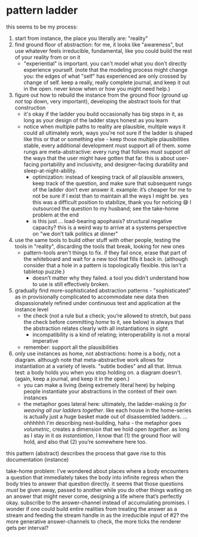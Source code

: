 # pattern ladder

this seems to be my process:

1. start from instance, the place you literally are: "reality"
2. find ground floor of abstraction: for me, it looks like "awareness", but use whatever feels irreducible, fundamental, like you could build the rest of your reality from or on it
   * "experiential" is important. you can't model what you don't directly experience yourself. (note that the modeling process might change you: the edges of what "self" has experienced are only crossed by change of self. keep a really, really complete journal, and keep it out in the open. never know when or how you might need help.)
3. figure out how to rebuild the instance from the ground floor (ground up _not_ top down, very important), developing the abstract tools for that construction
   * it's okay if the ladder you build occasionally has big steps in it, as long as your design of the ladder stays honest as you learn
   * notice when multiple paths to reality are plausible, multiple ways it could all ultimately work, ways you're not sure if the ladder is shaped like this or that or something else - keep those multiple plausibilities stable, every additional development must support all of them. some rungs are meta-abstractive: every rung that follows must support _all_ the ways that the user might have gotten that far. this is about user-facing portability and inclusivity, and designer-facing durability and sleep-at-night-ability.
     * optimization: instead of keeping track of all plausible answers, keep track of the question, and make sure that subsequent rungs of the ladder don’t ever answer it. example: it’s cheaper for me to not be sure if I exist than to maintain all the ways I might be. yes this was a difficult position to stabilize, thank you for noticing 😅 I outsourced the question to my husband; see the take-home problem at the end
     * is this just … load-bearing apophasis? structural negative capacity? this is a weird way to arrive at a systems perspective on "we don’t talk politics at dinner"
4. use the same tools to build other stuff with other people, testing the tools in "reality", discarding the tools that break, looking for new ones
   * pattern-tools aren't things to fix. if they fail once, erase that part of the whiteboard and wait for a new tool that fills it back in. (although consider that a hole in a pattern is topologically flexible. this isn't a tabletop puzzle.)
     * doesn’t matter why they failed. a tool you didn’t understand how to use is still effectively broken.
5. gradually find more-sophisticated abstraction patterns - "sophisticated" as in provisionally complicated to accommodate new data then dispassionately refined under continuous test and application at the instance level
   * the check (not a rule but a check; you’re allowed to stretch, but pass the check before committing _home_ to it, see below) is always that the abstraction relates clearly with all instantiations in sight
     * incompatibility is a kind of relating; interoperability is not a moral imperative
   * remember: support all the plausibilities
6. only use instances as home, not abstractions: home is a body, not a diagram. although note that meta-abstractive work allows for instantiation at a variety of levels. "subtle bodies" and all that. litmus test: a body holds you when you stop holding on. a diagram doesn't. (again, keep a journal, and keep it in the open.)
   * you can make a living (being extremely literal here) by helping people instantiate your abstractions in the context of their own instances
   * the metaphor goes lateral here: ultimately, the ladder-making _is for weaving all our ladders together_. like each house in the home-series is actually just a huge basket made out of disassembled ladders. ... ohhhhhh I'm describing nest-building, haha - the metaphor goes _volumetric_, creates a dimension that we hold open _together_. as long as I stay in it _as instantiation_, I know that (1) the ground floor will hold, and also that (2) you’re somewhere here too.

this pattern (abstract) describes the process that gave rise to this documentation (instance)

take-home problem: I've wondered about places where a body encounters a question that immediately takes the body into infinite regress when the body tries to answer that question directly. it seems that those questions _must_ be given away, passed to another while you do other things waiting on an answer that might never come, designing a life where that’s perfectly okay. subscribe to the answer-channel instead of accumulating promises. I wonder if one could build entire realities from treating the answer as a stream and feeding the stream handle in as the irreducible input of #2? the more generative answer-channels to check, the more ticks the renderer gets per interval?

